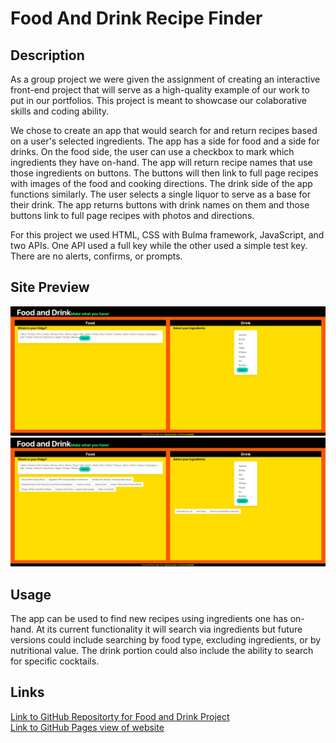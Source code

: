 # Food And Drink Recipe Finder

## Description 

As a group project we were given the assignment of creating an interactive front-end project that will serve as a high-quality example of our work to put in our portfolios. This project is meant to showcase our colaborative skills and coding ability. 

We chose to create an app that would search for and return recipes based on a user's selected ingredients. The app has a side for food and a side for drinks. On the food side, the user can use a checkbox to mark which ingredients they have on-hand. The app will return recipe names that use those ingredients on buttons. The buttons will then link to full page recipes with images of the food and cooking directions. The drink side of the app functions similarly. The user selects a single liquor to serve as a base for their drink. The app returns buttons with drink names on them and those buttons link to full page recipes with photos and directions. 

For this project we used HTML, CSS with Bulma framework, JavaScript, and two APIs. One API used a full key while the other used a simple test key. There are no alerts, confirms, or prompts. 

## Site Preview

![Screenshot of Food And Drink Recipe Finder](./assets/images/preview-blank.png)
![Screenshot of Food and Drink Recipe Finder with buttons present](./assets/images/preview-buttons.png)

## Usage

The app can be used to find new recipes using ingredients one has on-hand. At its current functionality it will search via ingredients but future versions could include searching by food type, excluding ingredients, or by nutritional value. The drink portion could also include the ability to search for specific cocktails.

## Links

[Link to GitHub Repositorty for Food and Drink Project](https://github.com/jrwesch/FoodAndDrink) <br> 
[Link to GitHub Pages view of website](https://jrwesch.github.io/FoodAndDrink)
